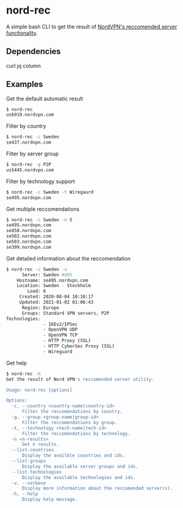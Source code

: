 # nord-rec

A simple bash CLI to get the result of [NordVPN's reccomended server functionality](https://nordvpn.com/servers/tools/).

## Dependencies

curl
jq
column

## Examples

Get the default automatic result

```bash
$ nord-rec
us6919.nordvpn.com
```

Filter by country

```bash
$ nord-rec -c Sweden
se437.nordvpn.com
```

Filter by server group

```bash
$ nord-rec -g P2P
us5445.nordvpn.com
```

Filter by technology support

```bash
$ nord-rec -c Sweden -t Wiregaurd
se495.nordvpn.com
```

Get multiple reccomendations

```bash
$ nord-rec -c Sweden -n 5
se495.nordvpn.com
se458.nordvpn.com
se502.nordvpn.com
se503.nordvpn.com
se399.nordvpn.com
```

Get detailed information about the reccomendation
```bash
$ nord-rec -c Sweden -v
      Server: Sweden #495
    Hostname: se495.nordvpn.com
    Location: Sweden - Stockholm
        Load: 6
     Created: 2020-08-04 10:18:17
     Updated: 2021-01-02 01:06:43
      Region: Europe
      Groups: Standard VPN servers, P2P
Technologies:
              - IKEv2/IPSec
              - OpenVPN UDP
              - OpenVPN TCP
              - HTTP Proxy (SSL)
              - HTTP CyberSec Proxy (SSL)
              - Wireguard
```

Get help
```bash
$ nord-rec -h
Get the result of Nord VPN's reccomended server utility.

Usage: nord-rec [options]

Options:
  -c, --country <country-name|country-id>
      Filter the reccomendations by country.
  -g, --group <group-name|group-id>
      Filter the reccomendations by group.
  -t, --technology <tech-name|tech-id>
      Filter the reccomendations by technology.
  -n <n-results>
      Get n results.
  --list-countries
      Display the availble countries and ids.
  --list-groups
      Display the available server groups and ids.
  --list-technologies
      Display the available technologies and ids.
  -v, --verbose
      Display more information about the reccomended server(s).
  -h, --help
      Display help message.
```
